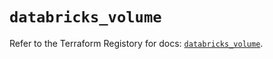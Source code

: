 # `databricks_volume`

Refer to the Terraform Registory for docs: [`databricks_volume`](https://registry.terraform.io/providers/databricks/databricks/1.20.0/docs/resources/volume).
